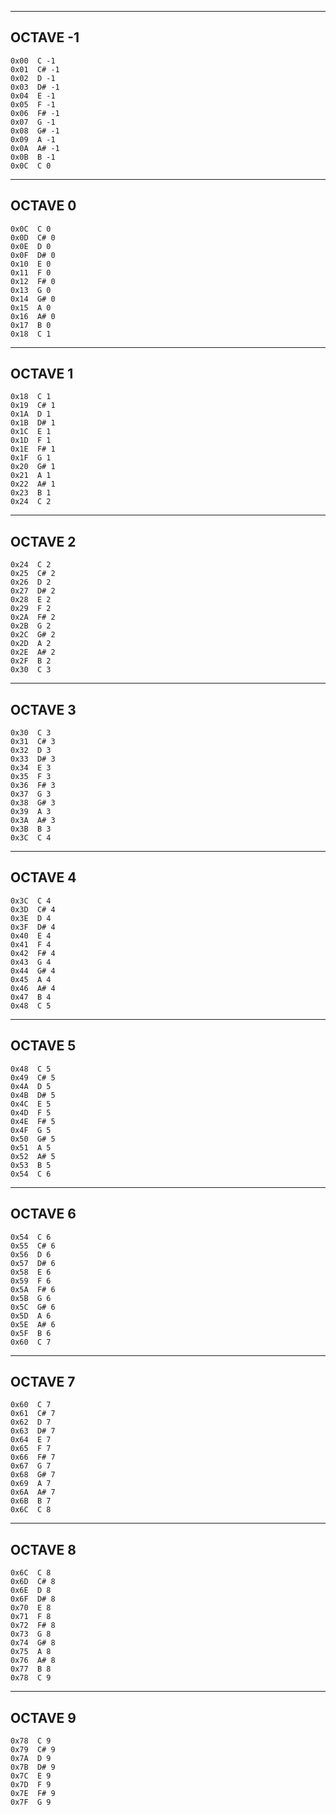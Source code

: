 ----------
OCTAVE -1
----------
```
0x00  C -1
0x01  C# -1
0x02  D -1
0x03  D# -1
0x04  E -1
0x05  F -1
0x06  F# -1
0x07  G -1
0x08  G# -1
0x09  A -1
0x0A  A# -1
0x0B  B -1
0x0C  C 0
```

----------
OCTAVE 0
----------
```
0x0C  C 0
0x0D  C# 0
0x0E  D 0
0x0F  D# 0
0x10  E 0
0x11  F 0
0x12  F# 0
0x13  G 0
0x14  G# 0
0x15  A 0
0x16  A# 0
0x17  B 0
0x18  C 1

```

----------
OCTAVE 1
----------
```
0x18  C 1
0x19  C# 1
0x1A  D 1
0x1B  D# 1
0x1C  E 1
0x1D  F 1
0x1E  F# 1
0x1F  G 1
0x20  G# 1
0x21  A 1
0x22  A# 1
0x23  B 1
0x24  C 2
```

----------
OCTAVE 2
----------
```
0x24  C 2
0x25  C# 2
0x26  D 2
0x27  D# 2
0x28  E 2
0x29  F 2
0x2A  F# 2
0x2B  G 2
0x2C  G# 2
0x2D  A 2
0x2E  A# 2
0x2F  B 2
0x30  C 3
```

----------
OCTAVE 3
----------
```
0x30  C 3
0x31  C# 3
0x32  D 3
0x33  D# 3
0x34  E 3
0x35  F 3
0x36  F# 3
0x37  G 3
0x38  G# 3
0x39  A 3
0x3A  A# 3
0x3B  B 3
0x3C  C 4
```

----------
OCTAVE 4
----------
```
0x3C  C 4
0x3D  C# 4
0x3E  D 4
0x3F  D# 4
0x40  E 4
0x41  F 4
0x42  F# 4
0x43  G 4
0x44  G# 4
0x45  A 4
0x46  A# 4
0x47  B 4
0x48  C 5
```

----------
OCTAVE 5
----------
```
0x48  C 5
0x49  C# 5
0x4A  D 5
0x4B  D# 5
0x4C  E 5
0x4D  F 5
0x4E  F# 5
0x4F  G 5
0x50  G# 5
0x51  A 5
0x52  A# 5
0x53  B 5
0x54  C 6
```

----------
OCTAVE 6
----------
```
0x54  C 6
0x55  C# 6
0x56  D 6
0x57  D# 6
0x58  E 6
0x59  F 6
0x5A  F# 6
0x5B  G 6
0x5C  G# 6
0x5D  A 6
0x5E  A# 6
0x5F  B 6
0x60  C 7
```

----------
OCTAVE 7
----------
```
0x60  C 7
0x61  C# 7
0x62  D 7
0x63  D# 7
0x64  E 7
0x65  F 7
0x66  F# 7
0x67  G 7
0x68  G# 7
0x69  A 7
0x6A  A# 7
0x6B  B 7
0x6C  C 8
```
----------
OCTAVE 8
----------
```
0x6C  C 8
0x6D  C# 8
0x6E  D 8
0x6F  D# 8
0x70  E 8
0x71  F 8
0x72  F# 8
0x73  G 8
0x74  G# 8
0x75  A 8
0x76  A# 8
0x77  B 8
0x78  C 9
```

----------
OCTAVE 9
----------
```
0x78  C 9
0x79  C# 9
0x7A  D 9
0x7B  D# 9
0x7C  E 9
0x7D  F 9
0x7E  F# 9
0x7F  G 9
```
